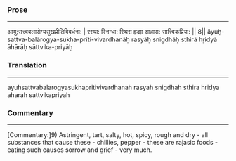 ### Prose 
 --- 
आयु:सत्त्वबलारोग्यसुखप्रीतिविवर्धना: |
रस्या: स्निग्धा: स्थिरा हृद्या आहारा: सात्त्विकप्रिया: || 8||
āyuḥ-sattva-balārogya-sukha-prīti-vivardhanāḥ
rasyāḥ snigdhāḥ sthirā hṛidyā āhārāḥ sāttvika-priyāḥ

### Translation 
 --- 
ayuhsattvabalarogyasukhapritivivardhanah rasyah snigdhah sthira hridya aharah sattvikapriyah

### Commentary 
 --- 
[Commentary:]9) Astringent, tart, salty, hot, spicy, rough and dry - all substances that cause these - chillies, pepper - these are rajasic foods - eating such causes sorrow and grief - very much.